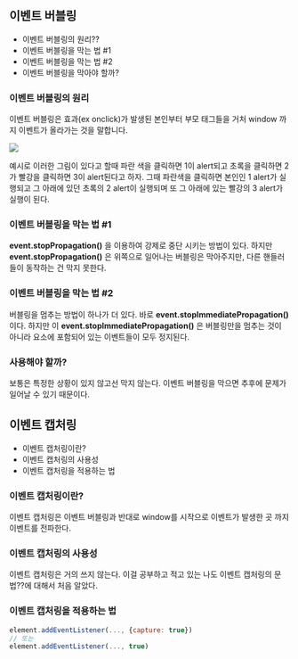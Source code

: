 ## 이벤트 버블링 
- 이벤트 버블링의 원리??
- 이벤트 버블링을 막는 법 #1
- 이벤트 버블링을 막는 법 #2
- 이벤트 버블링을 막아야 할까?

### 이벤트 버블링의 원리
이벤트 버블링은 효과(ex onclick)가 발생된 본인부터 부모 태그들을 거처 window 까지 이벤트가 올라가는 것을 말합니다. 

![](https://velog.velcdn.com/images/ethen1264/post/6311f77c-5720-4e6b-9840-fbfdc3e284ad/image.png)

예시로 이러한 그림이 있다고 할때 파란 색을 클릭하면 1이 alert되고 초록을 클릭하면 2가 빨강을 클릭하면 3이 alert된다고 하자. 그때 파란색을 클릭하면 본인인 1 alert가 실행되고 그 아래에 있던 초록의 2 alert이 실행되며 또 그 아래에 있는 빨강의 3 alert가 실행이 된다. 

### 이벤트 버블링을 막는 법 #1
**event.stopPropagation()** 을 이용하여 강제로 중단 시키는 방법이 있다. 하지만 **event.stopPropagation()** 은 위쪽으로 일어나는 버블링은 막아주지만, 다른 핸들러들이 동작하는 건 막지 못한다.

### 이벤트 버블링을 막는 법 #2
버블링을 멈추는 방법이 하나가 더 있다. 바로 **event.stopImmediatePropagation()** 이다. 하지만 이 **event.stopImmediatePropagation()** 은 버블링만을 멈추는 것이 아니라 요소에 포함되어 있는 이벤트들이 모두 정지된다.

### 사용해야 할까?
보통은 특정한 상황이 있지 않고선 막지 않는다. 이벤트 버블링을 막으면 추후에 문제가 일어날 수 있기 때문이다.

## 이벤트 캡처링 
- 이벤트 캡처링이란?
- 이벤트 캡처링의 사용성
- 이벤트 캡처링을 적용하는 법

### 이벤트 캡처링이란?
이벤트 캡처링은 이벤트 버블링과 반대로 window를 시작으로 이벤트가 발생한 곳 까지 이벤트를 전파한다.

### 이벤트 캡처링의 사용성 
이벤트 캡처링은 거의 쓰지 않는다. 이걸 공부하고 적고 있는 나도 이벤트 캡처링의 문법??에 대해서 처음 알았다.

### 이벤트 캡처링을 적용하는 법

```js
element.addEventListener(..., {capture: true})
// 또는
element.addEventListener(..., true)
```